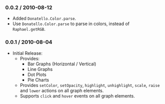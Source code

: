 ### 0.0.2 / 2010-08-12

* Added `Donatello.Color.parse`.
* Use `Donatello.Color.parse` to parse in colors, instead of
  `Raphael.getRGB`.

### 0.0.1 / 2010-08-04

* Initial Release:
  * Provides:
    * Bar Graphs (Horizontal / Vertical)
    * Line Graphs
    * Dot Plots
    * Pie Charts
  * Provides `setColor`, `setOpacity`, `highlight`, `unhighlight`,
    `scale`, `raise` and `lower` actions on all graph elements.
  * Supports `click` and `hover` events on all graph elements.

